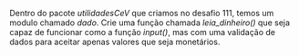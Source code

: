 Dentro do pacote *utilidadesCeV* que criamos no desafio 111, temos um modulo chamado *dado*. Crie uma função chamada *leia_dinheiro()* que seja capaz de funcionar como a função *input()*, mas com uma validação de dados para aceitar apenas valores que seja monetários.